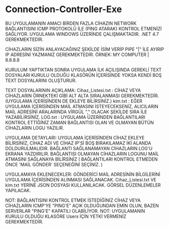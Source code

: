 # Connection-Controller-Exe
BU UYGULAMANIN AMACI BİRDEN FAZLA CİHAZIN NETWORK BAĞLANTISINI ICMP PROTOKOLÜ İLE (PING ATARAK)  KONTROL ETMENİZİ SAĞLIYOR.
UYGULAMA WINDOWS ÜZERİNDE ÇALIŞMAKTADIR.
.NET 4.7 GEREKMEKTEDİR.

CİHAZLARIN SİZİN ANLAYACAĞINIZ ŞEKİLDE İSİM VERİP PIPE "|" İLE AYIRIP IP ADRESİNİ YAZMANIZ GEREKMEKTEDİR.
  ÖRNEK: MY COMPUTER | 8.8.8.8 
  
  
KURULUM YAPTIKTAN SONRA UYGULAMA İLK AÇILIŞINDA GEREKLİ TEXT DOSYALARI KURULU OLDUĞU KLASÖRÜN İÇERİSİNDE YOKSA KENDİ BOŞ TEXT DOSYALARINI OLUŞTURUR.

  TEXT DOSYALARININ AÇIKLAMA:
    Cihaz_Listesi.txt : CİHAZ VEYA CİHAZLARIN ÖRNEKTEKİ GİBİ ALT ALTA SIRALANMASI GEREKMEKTEDİR. (UYGULAMA İÇERİSİNDEN DE EKLEYE BİLİRSİNİZ.)
    kim.txt : EĞER UYGULAMA İÇERİSİNDEN MAİL ATMASINI İSTEYECEKSENİZ, ALICILARIN MAİL ADRESİNİ ARALARINDA VİRGÜL "," OLACAK ŞEKİLDE SIRA İLE YAZABİLİRSİNİZ.
    LOG.txt : UYGULAMA ÜZERİNDEN BAĞLANTILARI KONTROL ETTİĞİNİZ ZAMAN BAĞLANTISI OLAN VE OLMAYAN BÜTÜN CİHAZLARIN LOGU YAZILIR.
    
 
  UYGULAMA DETAYLARI:
     UYGULAMA İÇERİSİNDEN CİHAZ EKLEYE BİLİRSİNİZ, CİHAZ ADI VE CİHAZ IP'Sİ BOŞ BIRAKILAMAZ İKİ ALANDA DOLDURULMALIDIR.
     BAĞLANTI SAĞLANAMAYAN CİHAZLARIN LOG'U EKRANA YAZDIRILIR.
     BAĞLANTISI OLMAYAN CİHAZLARIN LOGUNU MAİL ATMASINI SAĞLANAYA BİLİRSİNİZ ( BAĞLANTILARI KONTROL ETMEDEN ÖNCE 'MAİL GÖNDER' SEÇENEĞİNİ SEÇİNİZ. )
    
    
  UYGULAMAYA EKLENECEKLER:
     GÖNDERİCİ MAİL ADRESİNİN BİLGİLERİNİ UYGULAMA İÇERİSİNDEN ALINMASI SAĞLANACAK.
     Cihaz_Listesi.txt VE kim.txt  YERİNE JSON DOSYASI KULLANILACAK.
     GÖRSEL DÜZENLEMELER YAPILACAK.
  
  
  NOT: BAĞLANTISINI KONTROL ETMEK İSTEDİĞİNİZ CİHAZ VEYA CİHAZLARIN ICMP'YE "PING'E" AÇIK OLDUĞUNDAN EMİN OLUN, BAZEN SERVERLAR "PING'E" KAPATILI OLABİLİYOR.
  NOT: UYGULAMANIN KURULU OLDUĞU KLASÖRE Users İÇİN  YETKİ VERMENİZ GEREKMEKTEDİR. 
  
  
       
       
  
     
    
     
     
     
    
